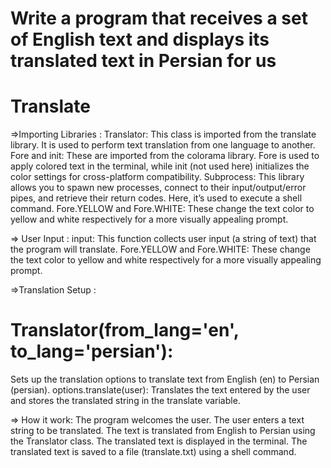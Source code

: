 # Write a program that receives a set of English text and displays its translated text in Persian for us 
# Translate

=>Importing Libraries :
   Translator: This class is imported from the translate library. It is used to perform text translation from one language to another.
   Fore and init: These are imported from the colorama library. Fore is used to apply colored text in the terminal, while init (not used here) initializes the color settings for cross-platform compatibility.
   Subprocess: This library allows you to spawn new processes, connect to their input/output/error pipes, and retrieve their return codes. Here, it’s used to execute a shell command.
   Fore.YELLOW and Fore.WHITE: These change the text color to yellow and white respectively for a more visually appealing prompt.
   
=> User Input :
  input: This function collects user input (a string of text) that the program will translate.
  Fore.YELLOW and Fore.WHITE: These change the text color to yellow and white respectively for a more visually appealing prompt.
  
=>Translation Setup :
  # Translator(from_lang='en', to_lang='persian'):
  Sets up the translation options to translate text from English (en) to Persian (persian).
  options.translate(user):
  Translates the text entered by the user and stores the translated string in the translate variable.
  
=> How it work:
The program welcomes the user.
The user enters a text string to be translated.
The text is translated from English to Persian using the Translator class.
The translated text is displayed in the terminal.
The translated text is saved to a file (translate.txt) using a shell command.
